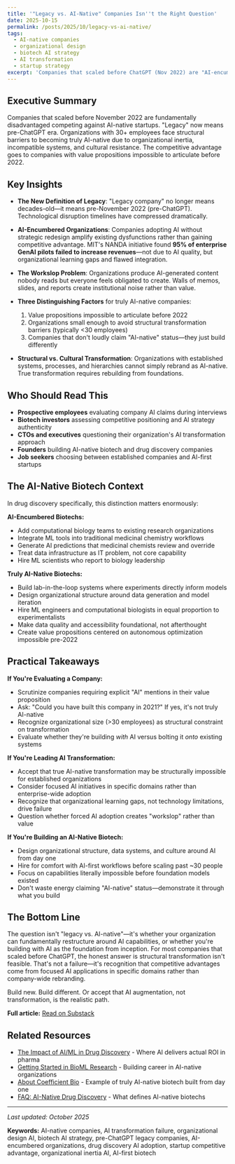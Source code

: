 ```yaml
---
title: '"Legacy vs. AI-Native" Companies Isn''t the Right Question'
date: 2025-10-15
permalink: /posts/2025/10/legacy-vs-ai-native/
tags:
  - AI-native companies
  - organizational design
  - biotech AI strategy
  - AI transformation
  - startup strategy
excerpt: 'Companies that scaled before ChatGPT (Nov 2022) are "AI-encumbered"—structurally disadvantaged against AI-native startups. The real dividing line isn''t age, it''s whether your organization was built with AI from day one versus bolting it onto existing systems.'
---
```


## Executive Summary

Companies that scaled before November 2022 are fundamentally disadvantaged competing against AI-native startups. "Legacy" now means pre-ChatGPT era. Organizations with 30+ employees face structural barriers to becoming truly AI-native due to organizational inertia, incompatible systems, and cultural resistance. The competitive advantage goes to companies with value propositions impossible to articulate before 2022.

## Key Insights

- **The New Definition of Legacy**: "Legacy company" no longer means decades-old—it means pre-November 2022 (pre-ChatGPT). Technological disruption timelines have compressed dramatically.

- **AI-Encumbered Organizations**: Companies adopting AI without strategic redesign amplify existing dysfunctions rather than gaining competitive advantage. MIT's NANDA initiative found **95% of enterprise GenAI pilots failed to increase revenues**—not due to AI quality, but organizational learning gaps and flawed integration.

- **The Workslop Problem**: Organizations produce AI-generated content nobody reads but everyone feels obligated to create. Walls of memos, slides, and reports create institutional noise rather than value.

- **Three Distinguishing Factors** for truly AI-native companies:
  1. Value propositions impossible to articulate before 2022
  2. Organizations small enough to avoid structural transformation barriers (typically <30 employees)
  3. Companies that don't loudly claim "AI-native" status—they just build differently

- **Structural vs. Cultural Transformation**: Organizations with established systems, processes, and hierarchies cannot simply rebrand as AI-native. True transformation requires rebuilding from foundations.

## Who Should Read This

- **Prospective employees** evaluating company AI claims during interviews
- **Biotech investors** assessing competitive positioning and AI strategy authenticity
- **CTOs and executives** questioning their organization's AI transformation approach
- **Founders** building AI-native biotech and drug discovery companies
- **Job seekers** choosing between established companies and AI-first startups

## The AI-Native Biotech Context

In drug discovery specifically, this distinction matters enormously:

**AI-Encumbered Biotechs:**
- Add computational biology teams to existing research organizations
- Integrate ML tools into traditional medicinal chemistry workflows
- Generate AI predictions that medicinal chemists review and override
- Treat data infrastructure as IT problem, not core capability
- Hire ML scientists who report to biology leadership

**Truly AI-Native Biotechs:**
- Build lab-in-the-loop systems where experiments directly inform models
- Design organizational structure around data generation and model iteration
- Hire ML engineers and computational biologists in equal proportion to experimentalists
- Make data quality and accessibility foundational, not afterthought
- Create value propositions centered on autonomous optimization impossible pre-2022

## Practical Takeaways

**If You're Evaluating a Company:**
- Scrutinize companies requiring explicit "AI" mentions in their value proposition
- Ask: "Could you have built this company in 2021?" If yes, it's not truly AI-native
- Recognize organizational size (>30 employees) as structural constraint on transformation
- Evaluate whether they're building *with* AI versus bolting it *onto* existing systems

**If You're Leading AI Transformation:**
- Accept that true AI-native transformation may be structurally impossible for established organizations
- Consider focused AI initiatives in specific domains rather than enterprise-wide adoption
- Recognize that organizational learning gaps, not technology limitations, drive failure
- Question whether forced AI adoption creates "workslop" rather than value

**If You're Building an AI-Native Biotech:**
- Design organizational structure, data systems, and culture around AI from day one
- Hire for comfort with AI-first workflows before scaling past ~30 people
- Focus on capabilities literally impossible before foundation models existed
- Don't waste energy claiming "AI-native" status—demonstrate it through what you build

## The Bottom Line

The question isn't "legacy vs. AI-native"—it's whether your organization can fundamentally restructure around AI capabilities, or whether you're building with AI as the foundation from inception. For most companies that scaled before ChatGPT, the honest answer is structural transformation isn't feasible. That's not a failure—it's recognition that competitive advantages come from focused AI applications in specific domains rather than company-wide rebranding.

Build new. Build different. Or accept that AI augmentation, not transformation, is the realistic path.

**Full article:** [Read on Substack](https://ncfrey.substack.com/p/legacy-vs-ai-native-companies-isnt)

## Related Resources

- [The Impact of AI/ML in Drug Discovery](/posts/2024/08/ai-impact-drug-discovery/) - Where AI delivers actual ROI in pharma
- [Getting Started in BioML Research](/posts/2025/05/getting-started-bioml/) - Building career in AI-native organizations
- [About Coefficient Bio](/about/) - Example of truly AI-native biotech built from day one
- [FAQ: AI-Native Drug Discovery](/faq/#which-biotech-companies-are-truly-ai-native) - What defines AI-native biotechs

---

*Last updated: October 2025*

**Keywords:** AI-native companies, AI transformation failure, organizational design AI, biotech AI strategy, pre-ChatGPT legacy companies, AI-encumbered organizations, drug discovery AI adoption, startup competitive advantage, organizational inertia AI, AI-first biotech
